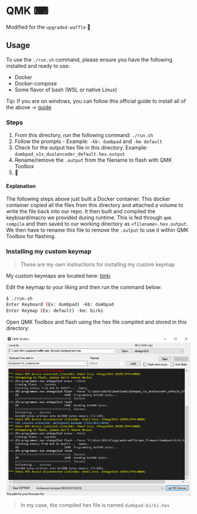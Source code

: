 # QMK ⌨

Modified for the `upgraded-waffle` 🧇

## Usage

To use the `./run.sh` command, please ensure you have the following installed and ready to use:

- Docker
- Docker-compose
- Some flavor of bash (WSL or native Linux)

Tip: If you are on windows, you can follow this official guide to install all of the above -> [guide](https://docs.docker.com/docker-for-windows/install/)

### Steps

1. From this directory, run the following command: `./run.sh`
2. Follow the prompts - Example: `-kb: dumbpad` and `-km default`
3. Check for the output hex file in this directory. Example: `dumbpad_v1x_dualencoder_default.hex.output`
4. Rename/remove the `.output` from the filename to flash with QMK Toolbox
5. 🎉

#### Explanation

The following steps above just built a Docker container. This docker container copied all the files from this directory and attached a volume to write the file back into our repo. It then built and compiled the keyboard/macro we provided during runtime. This is fed through `qmk compile` and then saved to our working directory as `<filename>.hex.output`. We then have to rename this file to remove the `.output` to use it within QMK Toolbox for flashing.

### Installing my custom keymap

> These are my own instructions for installing my custom keymap

My custom keymaps are located here: [birki](keyboards/dumbpad/v1x_dualencoder/keymaps/birki/keymap.c)

Edit the keymap to your liking and then run the command below:

```bash
$ ./run.sh
Enter Keyboard (Ex: dumbpad) -kb: dumbpad
Enter Keymap (Ex: default) -km: birki
```

Open QMK Toolbox and flash using the hex file compiled and stored in this directory:

![demo](demo.png)

> In my case, the compiled hex file is named `dumbpad-birki.hex`
